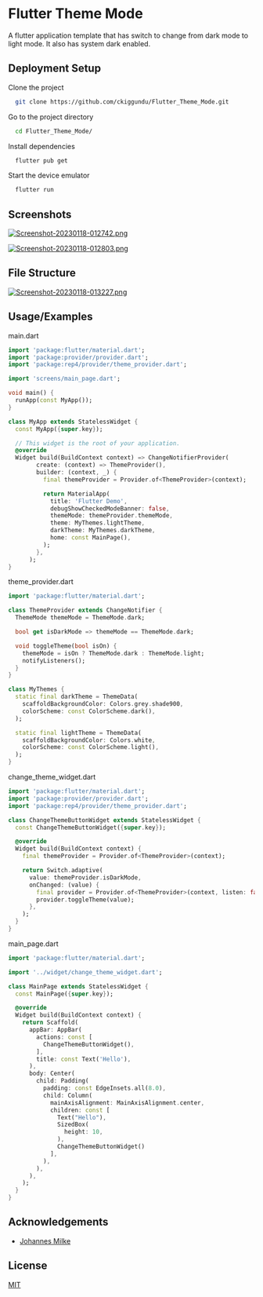
# Flutter Theme Mode

A flutter application template that has switch to change from dark mode to light mode. It also has system dark enabled.

## Deployment Setup

Clone the project
```bash
  git clone https://github.com/ckiggundu/Flutter_Theme_Mode.git
```
Go to the project directory
```bash
  cd Flutter_Theme_Mode/
```
Install dependencies

```bash
  flutter pub get
```
Start the device emulator
```bash
  flutter run
```
## Screenshots

[![Screenshot-20230118-012742.png](https://i.postimg.cc/rmL6vrdp/Screenshot-20230118-012742.png)](https://postimg.cc/TyQHbhJ8)

[![Screenshot-20230118-012803.png](https://i.postimg.cc/KzrXF8LD/Screenshot-20230118-012803.png)](https://postimg.cc/Vr6ZW1KJ)
## File Structure

[![Screenshot-20230118-013227.png](https://i.postimg.cc/VvQ98Xnd/Screenshot-20230118-013227.png)](https://postimg.cc/xJ5NGJs2)
## Usage/Examples

main.dart
```dart
import 'package:flutter/material.dart';
import 'package:provider/provider.dart';
import 'package:rep4/provider/theme_provider.dart';

import 'screens/main_page.dart';

void main() {
  runApp(const MyApp());
}

class MyApp extends StatelessWidget {
  const MyApp({super.key});

  // This widget is the root of your application.
  @override
  Widget build(BuildContext context) => ChangeNotifierProvider(
        create: (context) => ThemeProvider(),
        builder: (context, _) {
          final themeProvider = Provider.of<ThemeProvider>(context);

          return MaterialApp(
            title: 'Flutter Demo',
            debugShowCheckedModeBanner: false,
            themeMode: themeProvider.themeMode,
            theme: MyThemes.lightTheme,
            darkTheme: MyThemes.darkTheme,
            home: const MainPage(),
          );
        },
      );
}

```

theme_provider.dart

```dart
import 'package:flutter/material.dart';

class ThemeProvider extends ChangeNotifier {
  ThemeMode themeMode = ThemeMode.dark;

  bool get isDarkMode => themeMode == ThemeMode.dark;

  void toggleTheme(bool isOn) {
    themeMode = isOn ? ThemeMode.dark : ThemeMode.light;
    notifyListeners();
  }
}

class MyThemes {
  static final darkTheme = ThemeData(
    scaffoldBackgroundColor: Colors.grey.shade900,
    colorScheme: const ColorScheme.dark(),
  );

  static final lightTheme = ThemeData(
    scaffoldBackgroundColor: Colors.white,
    colorScheme: const ColorScheme.light(),
  );
}

```
change_theme_widget.dart

```dart
import 'package:flutter/material.dart';
import 'package:provider/provider.dart';
import 'package:rep4/provider/theme_provider.dart';

class ChangeThemeButtonWidget extends StatelessWidget {
  const ChangeThemeButtonWidget({super.key});

  @override
  Widget build(BuildContext context) {
    final themeProvider = Provider.of<ThemeProvider>(context);

    return Switch.adaptive(
      value: themeProvider.isDarkMode,
      onChanged: (value) {
        final provider = Provider.of<ThemeProvider>(context, listen: false);
        provider.toggleTheme(value);
      },
    );
  }
}

```
main_page.dart

```dart
import 'package:flutter/material.dart';

import '../widget/change_theme_widget.dart';

class MainPage extends StatelessWidget {
  const MainPage({super.key});

  @override
  Widget build(BuildContext context) {
    return Scaffold(
      appBar: AppBar(
        actions: const [
          ChangeThemeButtonWidget(),
        ],
        title: const Text('Hello'),
      ),
      body: Center(
        child: Padding(
          padding: const EdgeInsets.all(8.0),
          child: Column(
            mainAxisAlignment: MainAxisAlignment.center,
            children: const [
              Text("Hello"),
              SizedBox(
                height: 10,
              ),
              ChangeThemeButtonWidget()
            ],
          ),
        ),
      ),
    );
  }
}

```



## Acknowledgements

 - [Johannes Milke](https://github.com/JohannesMilke/theme_example)


## License

[MIT](https://github.com/ckiggundu/Flutter_Theme_Mode/blob/develop/LICENSE)

